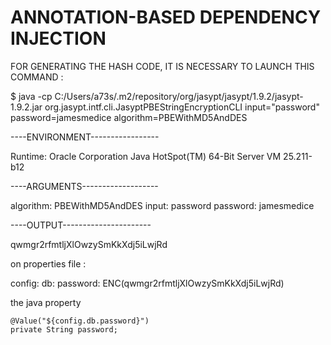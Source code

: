 # ANNOTATION-BASED DEPENDENCY INJECTION

FOR GENERATING THE HASH CODE, IT IS NECESSARY TO LAUNCH THIS COMMAND : 

$ java -cp C:/Users/a73s/.m2/repository/org/jasypt/jasypt/1.9.2/jasypt-1.9.2.jar  org.jasypt.intf.cli.JasyptPBEStringEncryptionCLI input="password" password=jamesmedice algorithm=PBEWithMD5AndDES

----ENVIRONMENT-----------------

Runtime: Oracle Corporation Java HotSpot(TM) 64-Bit Server VM 25.211-b12



----ARGUMENTS-------------------

algorithm: PBEWithMD5AndDES
input: password
password: jamesmedice



----OUTPUT----------------------

qwmgr2rfmtljXlOwzySmKkXdj5iLwjRd



on properties file : 

config:
  db:
    password: ENC(qwmgr2rfmtljXlOwzySmKkXdj5iLwjRd)



the java property

	@Value("${config.db.password}")
	private String password;